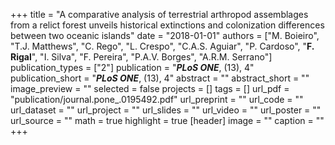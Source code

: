 +++
title = "A comparative analysis of terrestrial arthropod assemblages from a relict forest unveils historical extinctions and colonization differences between two oceanic islands"
date = "2018-01-01"
authors = ["M. Boieiro", "T.J. Matthews", "C. Rego", "L. Crespo", "C.A.S. Aguiar", "P. Cardoso", "**F. Rigal**", "I. Silva", "F. Pereira", "P.A.V. Borges", "A.R.M. Serrano"]
publication_types = ["2"]
publication = "**_PLoS ONE_**, (13), 4"
publication_short = "**_PLoS ONE_**, (13), 4"
abstract = ""
abstract_short = ""
image_preview = ""
selected = false
projects = []
tags = []
url_pdf = "publication/journal.pone_.0195492.pdf"
url_preprint = ""
url_code = ""
url_dataset = ""
url_project = ""
url_slides = ""
url_video = ""
url_poster = ""
url_source = ""
math = true
highlight = true
[header]
image = ""
caption = ""
+++
